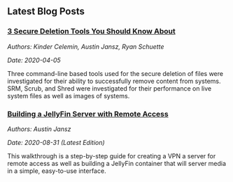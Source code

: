 ## Latest Blog Posts

### [3 Secure Deletion Tools You Should Know About](secure_deletion.md)

_Authors: Kinder Celemin, Austin Jansz, Ryan Schuette_

_Date: 2020-04-05_

Three command-line based tools used for the secure deletion of files were investigated for their ability to successfully remove content from systems. SRM, Scrub, and Shred were investigated for their performance on live system files as well as images of systems.

### [Building a JellyFin Server with Remote Access](media_server_walkthrough.md)

_Authors: Austin Jansz_

_Date: 2020-08-31 (Latest Edition)_

This walkthrough is a step-by-step guide for creating a VPN a server for remote access as well as building a JellyFin container that will server media in a simple, easy-to-use interface.
